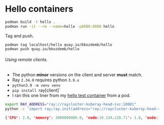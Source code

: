 # Hello containers

```bash
podman build -t hello .
podman run -it --rm --name=hello -p8080:8080 hello
```

Tag and push.

```
podman tag localhost/hello quay.io/bkozdemb/hello
podman push quay.io/bkozdemb/hello
```

###### Using remote clients.
- The python **minor** versions on the client and server **must** match.
- Ray `2.34.0` requires python `3.9.x`
- `python3.9 -m venv venv`
- `pip install `ray[client]`
- I ran this one liner from my [hello test container](quay.io/bkozdemb/hello) from a pod.
```bash
export RAY_ADDRESS="ray://raycluster-kuberay-head-svc:10001"
python -c 'import ray;ray.init(address="ray://raycluster-kuberay-head-svc:10001");print(ray.cluster_resources())'
 ```
 
```json
{'CPU': 2.0, 'memory': 3000000000.0, 'node:10.134.128.71': 1.0, 'node:10.134.128.103': 1.0, 'object_store_memory': 803996467.0, 'node:__internal_head__': 1.0}
```

